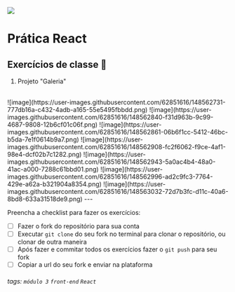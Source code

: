 ![](https://i.imgur.com/xG74tOh.png)

# Prática React

## Exercícios de classe 🏫
1. Projeto "Galeria"
 <br>
![image](https://user-images.githubusercontent.com/62851616/148562731-777db16a-c432-4adb-a165-55e5495fbbdd.png)
![image](https://user-images.githubusercontent.com/62851616/148562840-f31d963b-9c99-4687-9808-12b6cf01c06f.png)
![image](https://user-images.githubusercontent.com/62851616/148562861-06b6f1cc-5412-46bc-b5da-7e1f0614b9a7.png)
![image](https://user-images.githubusercontent.com/62851616/148562908-fc2f6062-f9ce-4af1-98e4-dcf02b7c1282.png)
![image](https://user-images.githubusercontent.com/62851616/148562943-5a0ac4b4-48a0-41ac-a000-7288c61bbd01.png)
![image](https://user-images.githubusercontent.com/62851616/148562996-ad2c9fc3-7764-429e-a62a-b321904a8354.png)
![image](https://user-images.githubusercontent.com/62851616/148563032-72d7b3fc-d11c-40a6-8bd8-633a31518de9.png)
---

Preencha a checklist para fazer os exercícios:

-   [ ] Fazer o fork do repositório para sua conta
-   [ ] Executar `git clone` do seu fork no terminal para clonar o repositório, ou clonar de outra maneira
-   [ ] Após fazer e commitar todos os exercícios fazer o `git push` para seu fork
-   [ ] Copiar a url do seu fork e enviar na plataforma

###### tags: `módulo 3` `front-end` `React`

